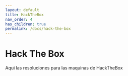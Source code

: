 ```yaml
---
layout: default
title: HackTheBox
nav_order: 4
has_children: true
permalink: /docs/hack-the-box
---
```

# Hack The Box
Aqui las resoluciones para las maquinas de HackTheBox

